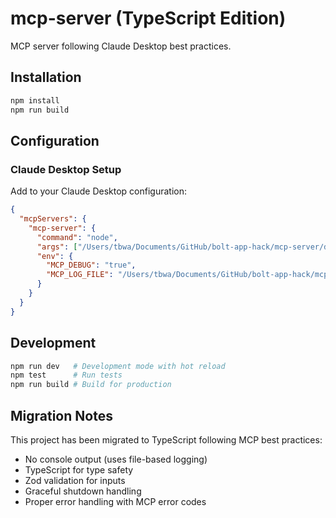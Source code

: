 # mcp-server (TypeScript Edition)

MCP server following Claude Desktop best practices.

## Installation

```bash
npm install
npm run build
```

## Configuration

### Claude Desktop Setup

Add to your Claude Desktop configuration:

```json
{
  "mcpServers": {
    "mcp-server": {
      "command": "node",
      "args": ["/Users/tbwa/Documents/GitHub/bolt-app-hack/mcp-server/dist/index.js"],
      "env": {
        "MCP_DEBUG": "true",
        "MCP_LOG_FILE": "/Users/tbwa/Documents/GitHub/bolt-app-hack/mcp-server/debug.log"
      }
    }
  }
}
```

## Development

```bash
npm run dev   # Development mode with hot reload
npm test      # Run tests
npm run build # Build for production
```

## Migration Notes

This project has been migrated to TypeScript following MCP best practices:
- No console output (uses file-based logging)
- TypeScript for type safety
- Zod validation for inputs
- Graceful shutdown handling
- Proper error handling with MCP error codes

